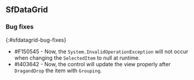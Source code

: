 ## SfDataGrid

### Bug fixes
{:#sfdatagrid-bug-fixes}

* \#F150545 - Now, the `System.InvalidOperationException` will not occur when changing the `SelectedItem` to null at runtime.
* \#I403642 - Now, the control will update the view properly after `DragandDrop` the item with `Grouping`.
